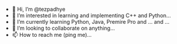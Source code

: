 - 👋 Hi, I’m @tezpadhye
- 👀 I’m interested in learning and implementing C++ and Python...
- 🌱 I’m currently learning Python, Java, Premire Pro and ... and ...
- 💞️ I’m looking to collaborate on anything...
- 📫 How to reach me (ping me)...

<!---
tezpadhye/tezpadhye is a ✨ special ✨ repository because its `README.md` (this file) appears on your GitHub profile.
You can click the Preview link to take a look at your changes.
--->
